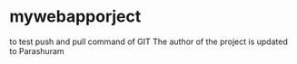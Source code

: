 # mywebapporject
to test push and pull command of GIT
The author of the project is updated to Parashuram
